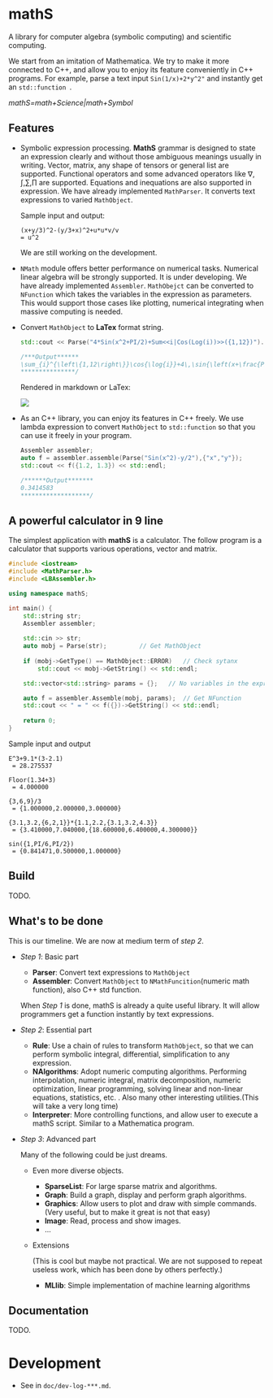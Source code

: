 # mathS

A library for computer algebra (symbolic computing) and scientific computing.

We start from an imitation of Mathematica. We try to make it more connected to C++, and allow you to enjoy its feature conveniently in C++ programs. For example, parse a text input `Sin(1/x)+2*y^2"` and instantly get an `std::function `.

*mathS=math+Science|math+Symbol*



## Features

* Symbolic expression processing. **MathS** grammar is designed to state an expression clearly and without those ambiguous meanings usually in writing. Vector, matrix, any shape of tensors or general list are supported.  Functional operators and some advanced operators like $\nabla,\int,\sum,\prod$  are supported. Equations and inequations are also supported in expression. We have already implemented `MathParser`. It converts text expressions to varied `MathObject`. 

  Sample input and output:

  ```
  (x+y/3)^2-(y/3+x)^2+u*u*v/v
  = u^2
  ```

  We are still working on the development.

* `NMath` module offers better performance on numerical tasks. Numerical linear algebra will be strongly supported. It is under developing. We have already implemented `Assembler`. `MathObejct` can be converted to `NFunction` which takes the variables in the expression as parameters. This would support those cases like plotting, numerical integrating  when massive computing is needed. 

* Convert `MathObject` to **LaTex** format string.

  ```C++
  std::cout << Parse("4*Sin(x^2+PI/2)+Sum<<i|Cos(Log(i))>>({1,12})").GetLaTexString() << std::endl;
  
  /***Output******
  \sum_{i}^{\left\{1,12\right\}}\cos{\log{i}}+4\,\sin{\left(x+\frac{PI}{2}\right)}
  ***************/
  ```

  Rendered in markdown or LaTex:
  
  ![](http://latex.codecogs.com/svg.latex?4\,\sin{\left(x^{2}+\frac{\pi}{2}\right)}+\sum_{i}^{\left\{1,12\right\}}\cos{\log{i}})
  
* As an C++ library, you can enjoy its features in C++ freely.  We use lambda expression to convert  `MathObject` to `std::function` so that you can use it freely in your program.

  ```C++
  Assembler assembler;
  auto f = assembler.assemble(Parse("Sin(x^2)-y/2"),{"x","y"});
  std::cout << f({1.2, 1.3}) << std::endl;
  
  /******Output*******
  0.3414583
  *******************/
  ```

  

## A powerful calculator in 9 line

The simplest application with **mathS** is a calculator. The follow program is a calculator that supports various operations, vector and matrix. 

```c++
#include <iostream>
#include <MathParser.h>
#include <LBAssembler.h>

using namespace mathS;

int main() {    
	std::string str;
    Assembler assembler;
    
 	std::cin >> str;
    auto mobj = Parse(str);			// Get MathObject
        
    if (mobj->GetType() == MathObject::ERROR) 	// Check sytanx
        std::cout << mobj->GetString() << std::endl;

    std::vector<std::string> params = {};	// No variables in the expression in a calculator program.

    auto f = assembler.Assemble(mobj, params);	// Get NFunction
    std::cout << " = " << f({})->GetString() << std::endl;
    
    return 0;
}
```

Sample input and output

```
E^3+9.1*(3-2.1)
 = 28.275537

Floor(1.34+3)
 = 4.000000

{3,6,9}/3
 = {1.000000,2.000000,3.000000}

{3.1,3.2,{6,2,1}}*{1.1,2.2,{3.1,3.2,4.3}}
 = {3.410000,7.040000,{18.600000,6.400000,4.300000}}

sin({1,PI/6,PI/2})
 = {0.841471,0.500000,1.000000}
```

## Build

TODO.



## What's to be done

This is our timeline. We are now at medium term of *step 2*.

* *Step 1*: Basic part

  * **Parser**: Convert text expressions to `MathObject`
  * **Assembler**: Convert `MathObject` to `NMathFuncition`(numeric math function), also C++ std function. 

  When *Step 1* is done, mathS is already  a quite useful library. It will allow programmers  get a function instantly by text expressions.

* *Step 2*: Essential part

  * **Rule**: Use a chain of rules to transform `MathObject`, so that we can perform symbolic integral, differential, simplification to any expression.
  * **NAlgorithms**: Adopt numeric computing algorithms. Performing interpolation, numeric integral, matrix decomposition, numeric optimization, linear programming, solving linear and non-linear equations, statistics, etc. . Also many other interesting utilities.(This will take a very long time)
  * **Interpreter**: More controlling functions, and allow user to execute a mathS script. Similar to a Mathematica program.

* *Step 3*: Advanced part

  Many of the following could be just dreams. 

  * Even  more diverse objects. 

    * **SparseList**: For large sparse matrix and algorithms.
    * **Graph**: Build a graph, display and perform graph algorithms.
    * **Graphics**: Allow users to plot and draw with simple commands. (Very useful, but to make it great is not that easy)
    * **Image**:  Read, process and show images.
    * ...

  * Extensions

    (This is cool but maybe not practical. We are not supposed to repeat useless work, which has been done by others perfectly.)

    * **MLlib**: Simple implementation of machine learning algorithms



## Documentation

TODO.



# Development

* See in `doc/dev-log-***.md`. 